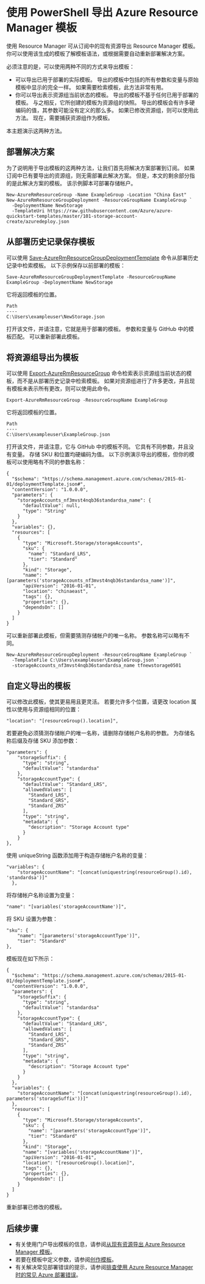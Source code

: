 <properties
    pageTitle="使用 Azure PowerShell 导出 Resource Manager 模板 | Azure"
    description="使用 Azure Resource Manager 和 Azure PowerShell 从资源组导出模板。"
    services="azure-resource-manager"
    documentationcenter="na"
    author="tfitzmac"
    manager="timlt"
    editor="tysonn" />
<tags
    ms.service="azure-resource-manager"
    ms.devlang="na"
    ms.topic="article"
    ms.tgt_pltfrm="na"
    ms.workload="na"
    ms.date="05/01/2017"
    wacn.date="06/05/2017"
    ms.author="v-yeche"
    ms.translationtype="Human Translation"
    ms.sourcegitcommit="08618ee31568db24eba7a7d9a5fc3b079cf34577"
    ms.openlocfilehash="946a141c779ef5dc54534a7f25c1e1f7638fac3f"
    ms.contentlocale="zh-cn"
    ms.lasthandoff="05/26/2017" />

# <a name="export-azure-resource-manager-templates-with-powershell"></a>使用 PowerShell 导出 Azure Resource Manager 模板

使用 Resource Manager 可从订阅中的现有资源导出 Resource Manager 模板。 你可以使用该生成的模板了解模板语法，或根据需要自动重新部署解决方案。

必须注意的是，可以使用两种不同的方式来导出模板：

* 可以导出已用于部署的实际模板。 导出的模板中包括的所有参数和变量与原始模板中显示的完全一样。 如果需要检索模板，此方法非常有用。
* 你可以导出表示资源组当前状态的模板。 导出的模板不基于任何已用于部署的模板。 与之相反，它所创建的模板为资源组的快照。 导出的模板会有许多硬编码的值，其参数可能没有定义的那么多。 如果已修改资源组，则可以使用此方法。 现在，需要捕获资源组作为模板。

本主题演示这两种方法。

## <a name="deploy-a-solution"></a>部署解决方案

为了说明用于导出模板的这两种方法，让我们首先将解决方案部署到订阅。 如果订阅中已有要导出的资源组，则无需部署此解决方案。 但是，本文的剩余部分指的是此解决方案的模板。 该示例脚本可部署存储帐户。

    New-AzureRmResourceGroup -Name ExampleGroup -Location "China East"
    New-AzureRmResourceGroupDeployment -ResourceGroupName ExampleGroup `
      -DeploymentName NewStorage
      -TemplateUri https://raw.githubusercontent.com/Azure/azure-quickstart-templates/master/101-storage-account-create/azuredeploy.json

## <a name="save-template-from-deployment-history"></a>从部署历史记录保存模板

可以使用 [Save-AzureRmResourceGroupDeploymentTemplate](https://docs.microsoft.com/zh-cn/powershell/module/azurerm.resources/save-azurermresourcegroupdeploymenttemplate) 命令从部署历史记录中检索模板。 以下示例保存以前部署的模板：

    Save-AzureRmResourceGroupDeploymentTemplate -ResourceGroupName ExampleGroup -DeploymentName NewStorage

它将返回模板的位置。

    Path
    ----
    C:\Users\exampleuser\NewStorage.json

打开该文件，并请注意，它就是用于部署的模板。 参数和变量与 GitHub 中的模板匹配。 可以重新部署此模板。

## <a name="export-resource-group-as-template"></a>将资源组导出为模板

可以使用 [Export-AzureRmResourceGroup](https://docs.microsoft.com/zh-cn/powershell/module/azurerm.resources/export-azurermresourcegroup) 命令检索表示资源组当前状态的模板，而不是从部署历史记录中检索模板。 如果对资源组进行了许多更改，并且现有模板未表示所有更改，则可以使用此命令。

    Export-AzureRmResourceGroup -ResourceGroupName ExampleGroup

它将返回模板的位置。

    Path
    ----
    C:\Users\exampleuser\ExampleGroup.json

打开该文件，并请注意，它与 GitHub 中的模板不同。 它具有不同参数，并且没有变量。 存储 SKU 和位置均硬编码为值。 以下示例演示导出的模板，但你的模板可以使用略有不同的参数名称：

    {
      "$schema": "https://schema.management.azure.com/schemas/2015-01-01/deploymentTemplate.json#",
      "contentVersion": "1.0.0.0",
      "parameters": {
        "storageAccounts_nf3mvst4nqb36standardsa_name": {
          "defaultValue": null,
          "type": "String"
        }
      },
      "variables": {},
      "resources": [
        {
          "type": "Microsoft.Storage/storageAccounts",
          "sku": {
            "name": "Standard_LRS",
            "tier": "Standard"
          },
          "kind": "Storage",
          "name": "[parameters('storageAccounts_nf3mvst4nqb36standardsa_name')]",
          "apiVersion": "2016-01-01",
          "location": "chinaeast",
          "tags": {},
          "properties": {},
          "dependsOn": []
        }
      ]
    }

可以重新部署此模板，但需要猜测存储帐户的唯一名称。 参数名称可以略有不同。

    New-AzureRmResourceGroupDeployment -ResourceGroupName ExampleGroup `
      -TemplateFile C:\Users\exampleuser\ExampleGroup.json `
      -storageAccounts_nf3mvst4nqb36standardsa_name tfnewstorage0501

## <a name="customize-exported-template"></a>自定义导出的模板

可以修改此模板，使其更易用且更灵活。 若要允许多个位置，请更改 location 属性以使用与资源组相同的位置：

    "location": "[resourceGroup().location]",

若要避免必须猜测存储帐户的唯一名称，请删除存储帐户名称的参数。 为存储名称后缀及存储 SKU 添加参数：

    "parameters": {
        "storageSuffix": {
          "type": "string",
          "defaultValue": "standardsa"
        },
        "storageAccountType": {
          "defaultValue": "Standard_LRS",
          "allowedValues": [
            "Standard_LRS",
            "Standard_GRS",
            "Standard_ZRS"
          ],
          "type": "string",
          "metadata": {
            "description": "Storage Account type"
          }
        }
    },

使用 uniqueString 函数添加用于构造存储帐户名称的变量：

    "variables": {
        "storageAccountName": "[concat(uniquestring(resourceGroup().id), 'standardsa')]"
      },

将存储帐户名称设置为变量：

    "name": "[variables('storageAccountName')]",

将 SKU 设置为参数：

    "sku": {
        "name": "[parameters('storageAccountType')]",
        "tier": "Standard"
    },

模板现在如下所示：

    {
      "$schema": "https://schema.management.azure.com/schemas/2015-01-01/deploymentTemplate.json#",
      "contentVersion": "1.0.0.0",
      "parameters": {
        "storageSuffix": {
          "type": "string",
          "defaultValue": "standardsa"
        },
        "storageAccountType": {
          "defaultValue": "Standard_LRS",
          "allowedValues": [
            "Standard_LRS",
            "Standard_GRS",
            "Standard_ZRS"
          ],
          "type": "string",
          "metadata": {
            "description": "Storage Account type"
          }
        }
      },
      "variables": {
        "storageAccountName": "[concat(uniquestring(resourceGroup().id), parameters('storageSuffix'))]"
      },
      "resources": [
        {
          "type": "Microsoft.Storage/storageAccounts",
          "sku": {
            "name": "[parameters('storageAccountType')]",
            "tier": "Standard"
          },
          "kind": "Storage",
          "name": "[variables('storageAccountName')]",
          "apiVersion": "2016-01-01",
          "location": "[resourceGroup().location]",
          "tags": {},
          "properties": {},
          "dependsOn": []
        }
      ]
    }

重新部署已修改的模板。

## <a name="next-steps"></a>后续步骤
* 有关使用门户导出模板的信息，请参阅[从现有资源导出 Azure Resource Manager 模板](/documentation/articles/resource-manager-export-template/)。
* 若要在模板中定义参数，请参阅[创作模板](/documentation/articles/resource-group-authoring-templates/#parameters)。
* 有关解决常见部署错误的提示，请参阅[排查使用 Azure Resource Manager 时的常见 Azure 部署错误](/documentation/articles/resource-manager-common-deployment-errors/)。

<!--Update_Description:new article about illustrating how to export template with powershell -->
